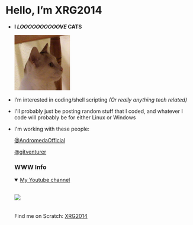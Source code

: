 # **Hello, I’m XRG2014**
- **I _LOOOOOOOOOOVE_ CATS**
  
  <img src="https://raw.githubusercontent.com/XRG2014/XRG2014/main/assets/images/Favicon%203.png" width="150px" height="150px"/>
- I’m interested in coding/shell scripting _(Or really anything tech related)_
- I'll probably just be posting random stuff that I coded, and whatever I code will probably be for either Linux or Windows
- I'm working with these people:

    [@AndromedaOfficial](https://github.com/AndromedaOfficial)

    [@gitventurer](https://github.com/gitventurer)

  ### WWW Info

  <details open>
  <summary><a href="https://www.youtube.com/channel/UCNLYKQvHtclDzZUokODLZAg" target="_blank">My Youtube channel</a></summary>
  <br>
  
  <a href="https://www.youtube.com/watch?v=HYiFt8Y14PE" target="_blank"><img src="https://img.youtube.com/vi/HYiFt8Y14PE/0.jpg"/></a>
  
  </details>
  <br>
  Find me on Scratch: <a href="https://scratch.mit.edu/users/XRG2014/" target="_blank">XRG2014</a>
<!---
XRG2014/XRG2014 is a ✨ special ✨ repository because its `README.md` (this file) appears on your GitHub profile.
You can click the Preview link to take a look at your changes.
--->
